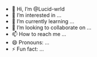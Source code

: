 - 👋 Hi, I’m @Lucid-wrld
- 👀 I’m interested in ...
- 🌱 I’m currently learning ...
- 💞️ I’m looking to collaborate on ...
- 📫 How to reach me ...
- 😄 Pronouns: ...
- ⚡ Fun fact: ...

<!---
Lucid-wrld/Lucid-wrld is a ✨ special ✨ repository because its `README.md` (this file) appears on your GitHub profile.
You can click the Preview link to take a look at your changes.
--->
